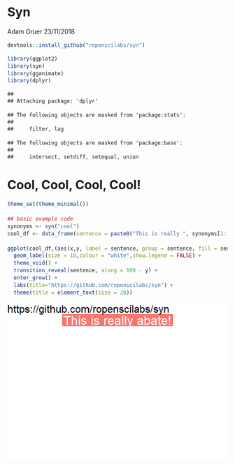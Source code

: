 Syn
================
Adam Gruer
23/11/2018

``` r
devtools::install_github("ropenscilabs/syn")
```

``` r
library(ggplot2)
library(syn)
library(gganimate)
library(dplyr)
```

    ## 
    ## Attaching package: 'dplyr'

    ## The following objects are masked from 'package:stats':
    ## 
    ##     filter, lag

    ## The following objects are masked from 'package:base':
    ## 
    ##     intersect, setdiff, setequal, union

# Cool, Cool, Cool, Cool\!

``` r
theme_set(theme_minimal())

## basic example code
synonyms <- syn("cool") 
cool_df <- data_frame(sentence = paste0("This is really ", synonyms[1:10], "!"), x = factor("a"),  y = seq(100, 10, -10) )

ggplot(cool_df,(aes(x,y, label = sentence, group = sentence, fill = sentence))) +
  geom_label(size = 10,colour = "white",show.legend = FALSE) +
  theme_void() +
  transition_reveal(sentence, along = 100 - y) +
  enter_grow() +
  labs(title="https://github.com/ropenscilabs/syn") +
  theme(title = element_text(size = 20))
```

![](coolcoolcool_files/figure-gfm/cool-1.gif)<!-- -->
